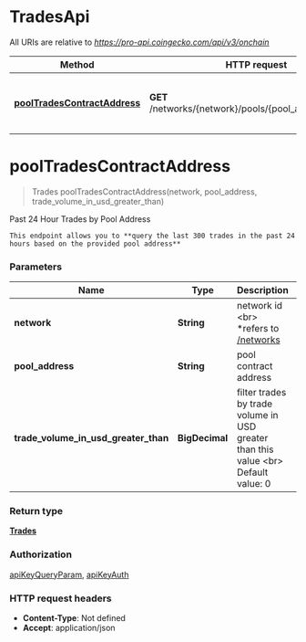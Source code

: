 # TradesApi

All URIs are relative to *https://pro-api.coingecko.com/api/v3/onchain*

| Method | HTTP request | Description |
|------------- | ------------- | -------------|
| [**poolTradesContractAddress**](TradesApi.md#poolTradesContractAddress) | **GET** /networks/{network}/pools/{pool_address}/trades | Past 24 Hour Trades by Pool Address |


<a name="poolTradesContractAddress"></a>
# **poolTradesContractAddress**
> Trades poolTradesContractAddress(network, pool\_address, trade\_volume\_in\_usd\_greater\_than)

Past 24 Hour Trades by Pool Address

    This endpoint allows you to **query the last 300 trades in the past 24 hours based on the provided pool address**

### Parameters

|Name | Type | Description  | Notes |
|------------- | ------------- | ------------- | -------------|
| **network** | **String**| network id  &lt;br&gt; *refers to [/networks](/reference/networks-list)  | [default to null] |
| **pool\_address** | **String**| pool contract address | [default to null] |
| **trade\_volume\_in\_usd\_greater\_than** | **BigDecimal**| filter trades by trade volume in USD greater than this value &lt;br&gt; Default value: 0 | [optional] [default to null] |

### Return type

[**Trades**](../Models/Trades.md)

### Authorization

[apiKeyQueryParam](../README.md#apiKeyQueryParam), [apiKeyAuth](../README.md#apiKeyAuth)

### HTTP request headers

- **Content-Type**: Not defined
- **Accept**: application/json

